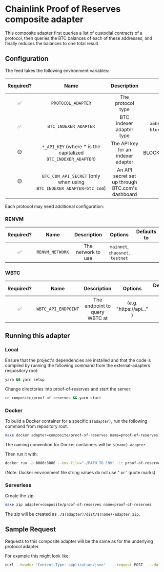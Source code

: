 # Chainlink Proof of Reserves composite adapter

This composite adapter first queries a list of custodial contracts of a protocol, then queries the BTC balances of each of these addresses, and finally reduces the balances to one total result.

## Configuration

The feed takes the following environment variables:

| Required? |                                 Name                                 |                   Description                    |                                            Options                                            | Defaults to |
| :-------: | :------------------------------------------------------------------: | :----------------------------------------------: | :-------------------------------------------------------------------------------------------: | :---------: |
|    ✅     |                          `PROTOCOL_ADAPTER`                          |                The protocol type                 |                                        `renvm`, `wbtc`                                        |             |
|    ✅     |                        `BTC_INDEXER_ADAPTER`                         |             BTC indexer adapter type             | `amberdata`, `blockchain_com`, `blockcypher`. `blockchair`, `btc_com`,`cryptoapis`, `sochain` |             |
|    🟡     |   `*_API_KEY` (where \* is the capitalized `BTC_INDEXER_ADAPTER`)    |        The API key for an indexer adapter        |                          (e.g. BLOCKCYPHER_API_KEY="34234dmmd313" )                           |             |
|    🟡     | `BTC_COM_API_SECRET` (only when using `BTC_INDEXER_ADAPTER=btc_com`) | An API secret set up through BTC.com's dashboard |                                                                                               |             |

Each protocol may need additional configuration:

### RENVM

| Required? |      Name       |    Description     |             Options              | Defaults to |
| :-------: | :-------------: | :----------------: | :------------------------------: | :---------: |
|    ✅     | `RENVM_NETWORK` | The network to use | `mainnet`, `chaosnet`, `testnet` |             |

### WBTC

| Required? |        Name         |          Description          |         Options          | Defaults to |
| :-------: | :-----------------: | :---------------------------: | :----------------------: | :---------: |
|    ✅     | `WBTC_API_ENDPOINT` | The endpoint to query WBTC at | (e.g. "https://api..." ) |             |

## Running this adapter

### Local

Ensure that the project's dependencies are installed and that the code is compiled by running the following command from the external-adapters respository root:

```bash
yarn && yarn setup
```

Change directories into proof-of-reserves and start the server:

```bash
cd composite/proof-of-reserves && yarn start
```

### Docker

To build a Docker container for a specific `$(adapter)`, run the following command from repository root:

```bash
make docker adapter=composite/proof-of-reserves name=proof-of-reserves
```

The naming convention for Docker containers will be `$(name)-adapter`.

Then run it with:

```bash
docker run -p 8080:8080 --env-file="~/PATH_TO_ENV" -it proof-of-reserves-adapter:latest
```

(Note: Docker environment file string values do not use " or ' quote marks)

### Serverless

Create the zip:

```bash
make zip adapter=composite/proof-of-reserves name=proof-of-reserves
```

The zip will be created as `./$(adapter)/dist/$(name)-adapter.zip`.

## Sample Request

Requests to this composite adapter will be the same as for the underlying protocol adapter.

For example this might look like:

```bash
curl --header "Content-Type: application/json"   --request POST   --data '{"data":{"network":"mainnet"}}'   http://localhost:8080
```
